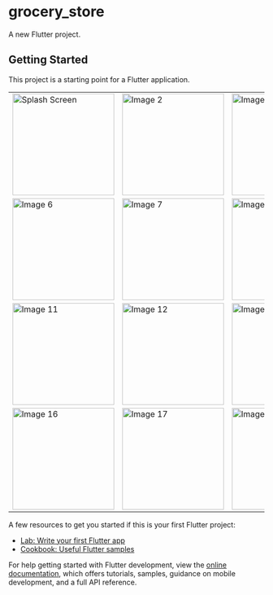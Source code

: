 # grocery_store

A new Flutter project.

## Getting Started

This project is a starting point for a Flutter application.

<table>
  <tr>
    <td><img src="https://github.com/MrHarsh007/grocery_store/assets/74703957/013f9063-6666-4c8f-b0a9-8d8f1960e584" alt="Splash Screen" height="200"></td>
    <td><img src="image2.jpg" alt="Image 2" height="200"></td>
    <td><img src="image3.jpg" alt="Image 3" height="200"></td>
    <td><img src="image4.jpg" alt="Image 4" height="200"></td>
    <td><img src="image5.jpg" alt="Image 5" height="200"></td>
  </tr>
  <tr>
    <td><img src="image6.jpg" alt="Image 6" height="200"></td>
    <td><img src="image7.jpg" alt="Image 7" height="200"></td>
    <td><img src="image8.jpg" alt="Image 8" height="200"></td>
    <td><img src="image9.jpg" alt="Image 9" height="200"></td>
    <td><img src="image10.jpg" alt="Image 10" height="200"></td>
  </tr>
  <tr>
    <td><img src="image11.jpg" alt="Image 11" height="200"></td>
    <td><img src="image12.jpg" alt="Image 12" height="200"></td>
    <td><img src="image13.jpg" alt="Image 13" height="200"></td>
    <td><img src="image14.jpg" alt="Image 14" height="200"></td>
    <td><img src="image15.jpg" alt="Image 15" height="200"></td>
  </tr>
  <tr>
    <td><img src="image16.jpg" alt="Image 16" height="200"></td>
    <td><img src="image17.jpg" alt="Image 17" height="200"></td>
    <td><img src="image18.jpg" alt="Image 18" height="200"></td>
    <td><img src="image19.jpg" alt="Image 19" height="200"></td>
    <td><img src="image20.jpg" alt="Image 20" height="200"></td>
  </tr>
</table>


A few resources to get you started if this is your first Flutter project:

- [Lab: Write your first Flutter app](https://docs.flutter.dev/get-started/codelab)
- [Cookbook: Useful Flutter samples](https://docs.flutter.dev/cookbook)

For help getting started with Flutter development, view the
[online documentation](https://docs.flutter.dev/), which offers tutorials,
samples, guidance on mobile development, and a full API reference.

